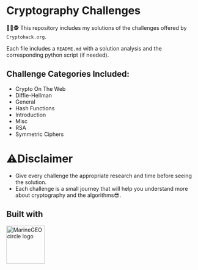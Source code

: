 # Cryptography Challenges
⛓️‍💥🕵️ This repository includes my solutions of the challenges offered by `Cryptohack.org`.

Each file includes a `README.md` with a solution analysis and the corresponding python script (if needed).

## Challenge Categories Included:
* Crypto On The Web
* Diffie-Hellman
* General
* Hash Functions
* Introduction
* Misc
* RSA
* Symmetric Ciphers

# ⚠️Disclaimer
* Give every challenge the appropriate research and time before seeing the solution.
* Each challenge is a small journey that will help you understand more about cryptography and the algorithms😎.

## Built with
<img src="https://upload.wikimedia.org/wikipedia/commons/thumb/c/c3/Python-logo-notext.svg/110px-Python-logo-notext.svg.png" alt="MarineGEO circle logo" style="height: 100px; width:100px;"/>
